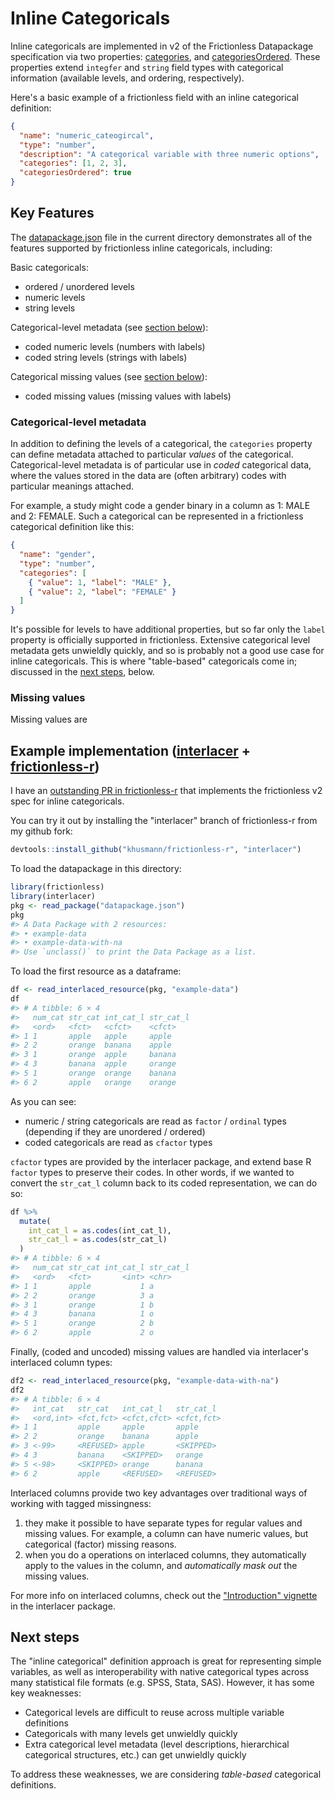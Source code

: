 # Inline Categoricals

Inline categoricals are implemented in v2 of the Frictionless Datapackage
specification via two properties:
[categories](https://datapackage.org/standard/table-schema/#categories), and
[categoriesOrdered](https://datapackage.org/standard/table-schema/#categoriesOrdered).
These properties extend `integfer` and `string` field types with categorical
information (available levels, and ordering, respectively).

Here's a basic example of a frictionless field with an inline categorical
definition:

```json
{
  "name": "numeric_cateogircal",
  "type": "number",
  "description": "A categorical variable with three numeric options",
  "categories": [1, 2, 3],
  "categoriesOrdered": true
}
```

## Key Features

The [datapackage.json](./datapackage.json) file in the current directory
demonstrates all of the features supported by frictionless inline categoricals,
including:

Basic categoricals:

- ordered / unordered levels
- numeric levels
- string levels

Categorical-level metadata (see [section below](#categorical-level-metadata)):

- coded numeric levels (numbers with labels)
- coded string levels (strings with labels)

Categorical missing values (see [section below](#missing-values)):

- coded missing values (missing values with labels)

### Categorical-level metadata

In addition to defining the levels of a categorical, the `categories` property
can define metadata attached to particular _values_ of the categorical.
Categorical-level metadata is of particular use in _coded_ categorical data,
where the values stored in the data are (often arbitrary) codes with particular
meanings attached.

For example, a study might code a gender binary in a column as 1: MALE and 2:
FEMALE. Such a categorical can be represented in a frictionless categorical
definition like this:

```json
{
  "name": "gender",
  "type": "number",
  "categories": [
    { "value": 1, "label": "MALE" },
    { "value": 2, "label": "FEMALE" }
  ]
}
```

It's possible for levels to have additional properties, but so far only the
`label` property is officially supported in frictionless. Extensive categorical
level metadata gets unwieldly quickly, and so is probably not a good use case
for inline categoricals. This is where "table-based" categoricals come in;
discussed in the [next steps](#next-steps), below.

### Missing values

Missing values are

## Example implementation ([interlacer](https://kylehusmann.com/interlacer) + [frictionless-r](https://docs.ropensci.org/frictionless/))

I have an
[outstanding PR in frictionless-r](https://github.com/frictionlessdata/frictionless-r/pull/213)
that implements the frictionless v2 spec for inline categoricals.

You can try it out by installing the "interlacer" branch of frictionless-r from
my github fork:

```r
devtools::install_github("khusmann/frictionless-r", "interlacer")
```

To load the datapackage in this directory:

```r
library(frictionless)
library(interlacer)
pkg <- read_package("datapackage.json")
pkg
#> A Data Package with 2 resources:
#> • example-data
#> • example-data-with-na
#> Use `unclass()` to print the Data Package as a list.
```

To load the first resource as a dataframe:

```r
df <- read_interlaced_resource(pkg, "example-data")
df
#> # A tibble: 6 × 4
#>   num_cat str_cat int_cat_l str_cat_l
#>   <ord>   <fct>   <cfct>    <cfct>
#> 1 1       apple   apple     apple
#> 2 2       orange  banana    apple
#> 3 1       orange  apple     banana
#> 4 3       banana  apple     orange
#> 5 1       orange  orange    banana
#> 6 2       apple   orange    orange
```

As you can see:

- numeric / string categoricals are read as `factor` / `ordinal` types
  (depending if they are unordered / ordered)
- coded categoricals are read as `cfactor` types

`cfactor` types are provided by the interlacer package, and extend base R
`factor` types to preserve their codes. In other words, if we wanted to convert
the `str_cat_l` column back to its coded representation, we can do so:

```r
df %>%
  mutate(
    int_cat_l = as.codes(int_cat_l),
    str_cat_l = as.codes(str_cat_l)
  )
#> # A tibble: 6 × 4
#>   num_cat str_cat int_cat_l str_cat_l
#>   <ord>   <fct>       <int> <chr>
#> 1 1       apple           1 a
#> 2 2       orange          3 a
#> 3 1       orange          1 b
#> 4 3       banana          1 o
#> 5 1       orange          2 b
#> 6 2       apple           2 o
```

Finally, (coded and uncoded) missing values are handled via interlacer's
interlaced column types:

```r
df2 <- read_interlaced_resource(pkg, "example-data-with-na")
df2
#> # A tibble: 6 × 4
#>   int_cat   str_cat   int_cat_l   str_cat_l
#>   <ord,int> <fct,fct> <cfct,cfct> <cfct,fct>
#> 1 1         apple     apple       apple
#> 2 2         orange    banana      apple
#> 3 <-99>     <REFUSED> apple       <SKIPPED>
#> 4 3         banana    <SKIPPED>   orange
#> 5 <-98>     <SKIPPED> orange      banana
#> 6 2         apple     <REFUSED>   <REFUSED>
```

Interlaced columns provide two key advantages over traditional ways of working
with tagged missingness:

1. they make it possible to have separate types for regular values and missing
   values. For example, a column can have numeric values, but categorical
   (factor) missing reasons.
2. when you do a operations on interlaced columns, they automatically apply to
   the values in the column, and _automatically mask out_ the missing values.

For more info on interlaced columns, check out the
["Introduction" vignette](https://kylehusmann.com/interlacer/articles/interlacer.html)
in the interlacer package.

## Next steps

The "inline categorical" definition approach is great for representing simple
variables, as well as interoperability with native categorical types across many
statistical file formats (e.g. SPSS, Stata, SAS). However, it has some key
weaknesses:

- Categorical levels are difficult to reuse across multiple variable definitions
- Categoricals with many levels get unwieldly quickly
- Extra categorical level metadata (level descriptions, hierarchical categorical
  structures, etc.) can get unwieldly quickly

To address these weaknesses, we are considering _table-based_ categorical
definitions.
